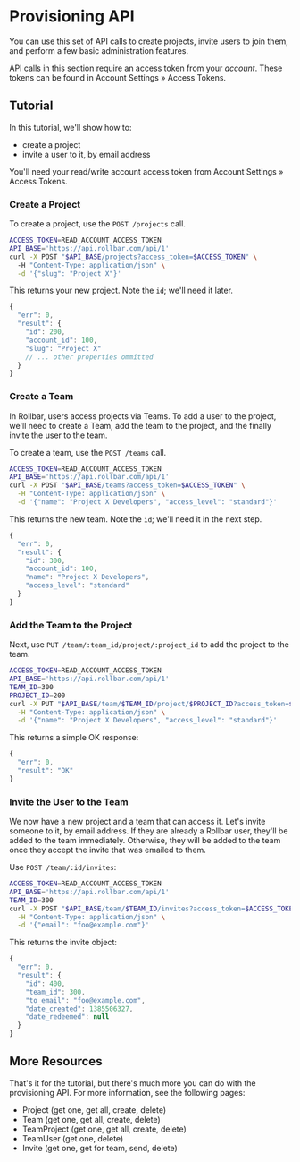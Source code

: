 # Provisioning API

You can use this set of API calls to create projects, invite users to join them, and perform a few basic administration features. 

API calls in this section require an access token from your *account*. These tokens can be found in Account Settings &raquo; Access Tokens.

<!-- Sub:[TOC] -->

## Tutorial

In this tutorial, we'll show how to:

- create a project
- invite a user to it, by email address

You'll need your read/write account access token from Account Settings &raquo; Access Tokens.

### Create a Project

To create a project, use the `POST /projects` call.

```bash
ACCESS_TOKEN=READ_ACCOUNT_ACCESS_TOKEN
API_BASE='https://api.rollbar.com/api/1'
curl -X POST "$API_BASE/projects?access_token=$ACCESS_TOKEN" \ 
  -H "Content-Type: application/json" \
  -d '{"slug": "Project X"}'
```

This returns your new project. Note the `id`; we'll need it later.

```js
{
  "err": 0,
  "result": {
    "id": 200,
    "account_id": 100,
    "slug": "Project X"
    // ... other properties ommitted
  }
}
```

### Create a Team

In Rollbar, users access projects via Teams. To add a user to the project, we'll need to create a Team, add the team to the project, and the finally invite the user to the team.

To create a team, use the `POST /teams` call.

```bash
ACCESS_TOKEN=READ_ACCOUNT_ACCESS_TOKEN
API_BASE='https://api.rollbar.com/api/1'
curl -X POST "$API_BASE/teams?access_token=$ACCESS_TOKEN" \
  -H "Content-Type: application/json" \
  -d '{"name": "Project X Developers", "access_level": "standard"}'
```

This returns the new team. Note the `id`; we'll need it in the next step.

```js
{
  "err": 0,
  "result": {
    "id": 300,
    "account_id": 100,
    "name": "Project X Developers",
    "access_level": "standard"
  }
}
```

### Add the Team to the Project

Next, use `PUT /team/:team_id/project/:project_id` to add the project to the team.

```bash
ACCESS_TOKEN=READ_ACCOUNT_ACCESS_TOKEN
API_BASE='https://api.rollbar.com/api/1'
TEAM_ID=300
PROJECT_ID=200
curl -X PUT "$API_BASE/team/$TEAM_ID/project/$PROJECT_ID?access_token=$ACCESS_TOKEN" \
  -H "Content-Type: application/json" \
  -d '{"name": "Project X Developers", "access_level": "standard"}'
```

This returns a simple OK response:

```js
{
  "err": 0,
  "result": "OK"
}
```

### Invite the User to the Team

We now have a new project and a team that can access it. Let's invite someone to it, by email address. If they are already a Rollbar user, they'll be added to the team immediately. Otherwise, they will be added to the team once they accept the invite that was emailed to them.

Use `POST /team/:id/invites`:

```bash
ACCESS_TOKEN=READ_ACCOUNT_ACCESS_TOKEN
API_BASE='https://api.rollbar.com/api/1'
TEAM_ID=300
curl -X POST "$API_BASE/team/$TEAM_ID/invites?access_token=$ACCESS_TOKEN" \
  -H "Content-Type: application/json" \
  -d '{"email": "foo@example.com"}'
```

This returns the invite object:

```js
{
  "err": 0,
  "result": {
    "id": 400,
    "team_id": 300,
    "to_email": "foo@example.com",
    "date_created": 1385506327,
    "date_redeemed": null
  }
}
```

## More Resources

That's it for the tutorial, but there's much more you can do with the provisioning API. For more information, see the following pages:

- Project (get one, get all, create, delete)
- Team (get one, get all, create, delete)
- TeamProject (get one, get all, create, delete)
- TeamUser (get one, delete)
- Invite (get one, get for team, send, delete)

